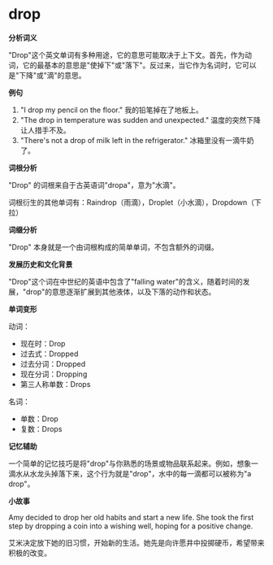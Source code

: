 # drop

**分析词义**

  

"Drop"这个英文单词有多种用途，它的意思可能取决于上下文。首先，作为动词，它的最基本的意思是"使掉下"或"落下"。反过来，当它作为名词时，它可以是"下降"或"滴"的意思。

  

**例句**

  

1.  "I drop my pencil on the floor." 我的铅笔掉在了地板上。
2.  "The drop in temperature was sudden and unexpected." 温度的突然下降让人措手不及。
3.  "There's not a drop of milk left in the refrigerator." 冰箱里没有一滴牛奶了。

  

**词根分析**

  

"Drop" 的词根来自于古英语词"dropa"，意为"水滴"。

  

词根衍生的其他单词有：Raindrop（雨滴），Droplet（小水滴），Dropdown（下拉）

  

**词缀分析**

  

"Drop" 本身就是一个由词根构成的简单单词，不包含额外的词缀。

  

**发展历史和文化背景**

  

"Drop"这个词在中世纪的英语中包含了"falling water"的含义，随着时间的发展，"drop"的意思逐渐扩展到其他液体，以及下落的动作和状态。

  

**单词变形**

  

动词：

  

*   现在时：Drop
*   过去式：Dropped
*   过去分词：Dropped
*   现在分词：Dropping
*   第三人称单数：Drops

  

名词：

  

*   单数：Drop
*   复数：Drops

  

**记忆辅助**

  

一个简单的记忆技巧是将"drop"与你熟悉的场景或物品联系起来。例如，想象一滴水从水龙头掉落下来，这个行为就是"drop"，水中的每一滴都可以被称为"a drop"。

  

**小故事**

  

Amy decided to drop her old habits and start a new life. She took the first step by dropping a coin into a wishing well, hoping for a positive change.

  

艾米决定放下她的旧习惯，开始新的生活。她先是向许愿井中投掷硬币，希望带来积极的改变。
